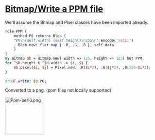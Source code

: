 [1]: http://rosettacode.org/wiki/Bitmap/Write_a_PPM_file

# [Bitmap/Write a PPM file][1]

We'll assume the Bitmap and Pixel classes have been imported already.

```perl
role PPM {
    method P6 returns Blob {
	"P6\n{self.width} {self.height}\n255\n".encode('ascii')
	~ Blob.new: flat map { .R, .G, .B }, self.data
    }
}
my Bitmap $b = Bitmap.new( width => 125, height => 125) but PPM;
for ^$b.height X ^$b.width -> $i, $j {
    $b.pixel($i, $j) = Pixel.new: :R($i*2), :G($j*2), :B(255-$i*2);
}
 
$*OUT.write: $b.P6;
```


Converted to a png. (ppm files not locally supported)



[<img alt="Ppm-perl6.png" src="http://rosettacode.org/mw/images/2/27/Ppm-perl6.png" width="125" height="125"/>](http://rosettacode.org/wiki/File:Ppm-perl6.png)